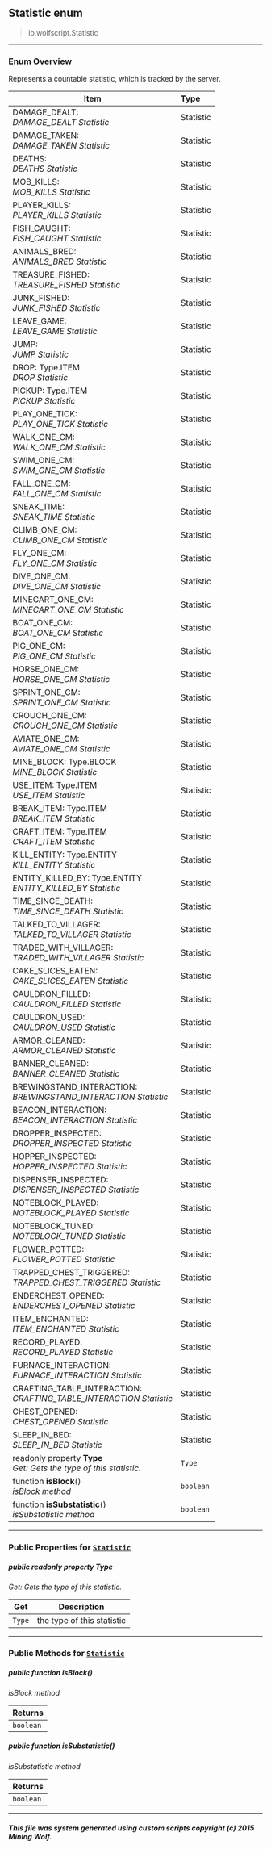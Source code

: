 ## Statistic __enum__

>io.wolfscript.Statistic

---

### Enum Overview

Represents a countable statistic, which is tracked by the server.

Item | Type   
--- | :--- 
DAMAGE_DEALT: <br> _DAMAGE_DEALT Statistic_ | Statistic
DAMAGE_TAKEN: <br> _DAMAGE_TAKEN Statistic_ | Statistic
DEATHS: <br> _DEATHS Statistic_ | Statistic
MOB_KILLS: <br> _MOB_KILLS Statistic_ | Statistic
PLAYER_KILLS: <br> _PLAYER_KILLS Statistic_ | Statistic
FISH_CAUGHT: <br> _FISH_CAUGHT Statistic_ | Statistic
ANIMALS_BRED: <br> _ANIMALS_BRED Statistic_ | Statistic
TREASURE_FISHED: <br> _TREASURE_FISHED Statistic_ | Statistic
JUNK_FISHED: <br> _JUNK_FISHED Statistic_ | Statistic
LEAVE_GAME: <br> _LEAVE_GAME Statistic_ | Statistic
JUMP: <br> _JUMP Statistic_ | Statistic
DROP: Type.ITEM<br> _DROP Statistic_ | Statistic
PICKUP: Type.ITEM<br> _PICKUP Statistic_ | Statistic
PLAY_ONE_TICK: <br> _PLAY_ONE_TICK Statistic_ | Statistic
WALK_ONE_CM: <br> _WALK_ONE_CM Statistic_ | Statistic
SWIM_ONE_CM: <br> _SWIM_ONE_CM Statistic_ | Statistic
FALL_ONE_CM: <br> _FALL_ONE_CM Statistic_ | Statistic
SNEAK_TIME: <br> _SNEAK_TIME Statistic_ | Statistic
CLIMB_ONE_CM: <br> _CLIMB_ONE_CM Statistic_ | Statistic
FLY_ONE_CM: <br> _FLY_ONE_CM Statistic_ | Statistic
DIVE_ONE_CM: <br> _DIVE_ONE_CM Statistic_ | Statistic
MINECART_ONE_CM: <br> _MINECART_ONE_CM Statistic_ | Statistic
BOAT_ONE_CM: <br> _BOAT_ONE_CM Statistic_ | Statistic
PIG_ONE_CM: <br> _PIG_ONE_CM Statistic_ | Statistic
HORSE_ONE_CM: <br> _HORSE_ONE_CM Statistic_ | Statistic
SPRINT_ONE_CM: <br> _SPRINT_ONE_CM Statistic_ | Statistic
CROUCH_ONE_CM: <br> _CROUCH_ONE_CM Statistic_ | Statistic
AVIATE_ONE_CM: <br> _AVIATE_ONE_CM Statistic_ | Statistic
MINE_BLOCK: Type.BLOCK<br> _MINE_BLOCK Statistic_ | Statistic
USE_ITEM: Type.ITEM<br> _USE_ITEM Statistic_ | Statistic
BREAK_ITEM: Type.ITEM<br> _BREAK_ITEM Statistic_ | Statistic
CRAFT_ITEM: Type.ITEM<br> _CRAFT_ITEM Statistic_ | Statistic
KILL_ENTITY: Type.ENTITY<br> _KILL_ENTITY Statistic_ | Statistic
ENTITY_KILLED_BY: Type.ENTITY<br> _ENTITY_KILLED_BY Statistic_ | Statistic
TIME_SINCE_DEATH: <br> _TIME_SINCE_DEATH Statistic_ | Statistic
TALKED_TO_VILLAGER: <br> _TALKED_TO_VILLAGER Statistic_ | Statistic
TRADED_WITH_VILLAGER: <br> _TRADED_WITH_VILLAGER Statistic_ | Statistic
CAKE_SLICES_EATEN: <br> _CAKE_SLICES_EATEN Statistic_ | Statistic
CAULDRON_FILLED: <br> _CAULDRON_FILLED Statistic_ | Statistic
CAULDRON_USED: <br> _CAULDRON_USED Statistic_ | Statistic
ARMOR_CLEANED: <br> _ARMOR_CLEANED Statistic_ | Statistic
BANNER_CLEANED: <br> _BANNER_CLEANED Statistic_ | Statistic
BREWINGSTAND_INTERACTION: <br> _BREWINGSTAND_INTERACTION Statistic_ | Statistic
BEACON_INTERACTION: <br> _BEACON_INTERACTION Statistic_ | Statistic
DROPPER_INSPECTED: <br> _DROPPER_INSPECTED Statistic_ | Statistic
HOPPER_INSPECTED: <br> _HOPPER_INSPECTED Statistic_ | Statistic
DISPENSER_INSPECTED: <br> _DISPENSER_INSPECTED Statistic_ | Statistic
NOTEBLOCK_PLAYED: <br> _NOTEBLOCK_PLAYED Statistic_ | Statistic
NOTEBLOCK_TUNED: <br> _NOTEBLOCK_TUNED Statistic_ | Statistic
FLOWER_POTTED: <br> _FLOWER_POTTED Statistic_ | Statistic
TRAPPED_CHEST_TRIGGERED: <br> _TRAPPED_CHEST_TRIGGERED Statistic_ | Statistic
ENDERCHEST_OPENED: <br> _ENDERCHEST_OPENED Statistic_ | Statistic
ITEM_ENCHANTED: <br> _ITEM_ENCHANTED Statistic_ | Statistic
RECORD_PLAYED: <br> _RECORD_PLAYED Statistic_ | Statistic
FURNACE_INTERACTION: <br> _FURNACE_INTERACTION Statistic_ | Statistic
CRAFTING_TABLE_INTERACTION: <br> _CRAFTING_TABLE_INTERACTION Statistic_ | Statistic
CHEST_OPENED: <br> _CHEST_OPENED Statistic_ | Statistic
SLEEP_IN_BED: <br> _SLEEP_IN_BED Statistic_ | Statistic
 readonly property __Type__ <br> _Get: Gets the type of this statistic._ | `Type`
 function __isBlock__() <br> _isBlock method_ | `boolean`
 function __isSubstatistic__() <br> _isSubstatistic method_ | `boolean`



---


### Public Properties for [`Statistic`](Statistic.md)

##### <a id='type'></a>public  readonly property __Type__

_Get: Gets the type of this statistic._

Get | Description
--- | --- 
`Type` | the type of this statistic



---

### Public Methods for [`Statistic`](Statistic.md)

##### <a id='isblock'></a>public  function __isBlock__()

_isBlock method_

Returns | 
--- | 
`boolean` |


##### <a id='issubstatistic'></a>public  function __isSubstatistic__()

_isSubstatistic method_

Returns | 
--- | 
`boolean` |


---


##### This file was system generated using custom scripts copyright (c) 2015 Mining Wolf.
	

